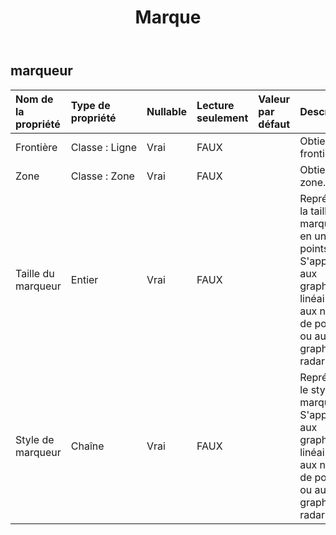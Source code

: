 ﻿---
title: Marque
second_title: Aspose.Cells Cloud Documen
type: docs
url: /fr/specification/model/marker/
description: "Aspose.Cells Spécification du modèle Cloud : Marker. Gérez sans effort Excel et d'autres feuilles de calcul avec des fonctionnalités telles que l'ouverture, la génération, l'édition, le fractionnement, la fusion, la comparaison et la conversion."
weight: 50
---
## **marqueur**

 

| Nom de la propriété| Type de propriété| Nullable| Lecture seulement| Valeur par défaut| Description|
|:- |:- |:- |:- |:- |:- |
| Frontière| Classe : Ligne| Vrai| FAUX|| Obtient la frontière.|
| Zone| Classe : Zone| Vrai| FAUX|| Obtient la zone.|
|Taille du marqueur| Entier| Vrai| FAUX|| Représente la taille du marqueur en unité de points. S'applique aux graphiques linéaires, aux nuages de points ou aux graphiques radar.|
| Style de marqueur| Chaîne| Vrai| FAUX|| Représente le style du marqueur. S'applique aux graphiques linéaires, aux nuages de points ou aux graphiques radar.|

